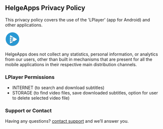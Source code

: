 ## HelgeApps Privacy Policy

This privacy policy covers the use of the 'LPlayer' (app for Android) and other applications.

<a href="https://play.google.com/store/apps/details?id=com.helge.lplayer"><img src="ic_launcher.png" alt="LPlayer" class="inline"/></a>

HelgeApps does not collect any statistics, personal information, or analytics from our users, other than built in mechanisms that are present for all the mobile applications in their respective main distribution channels.

### LPlayer Permissions

- INTERNET (to search and download subtitles)
- STORAGE (to find video files, save downloaded subtitles, option for user to delete selected video file)

### Support or Contact

Having any questions? [contact support](mailto://8helge8@gmail.com) and we’ll answer you.
